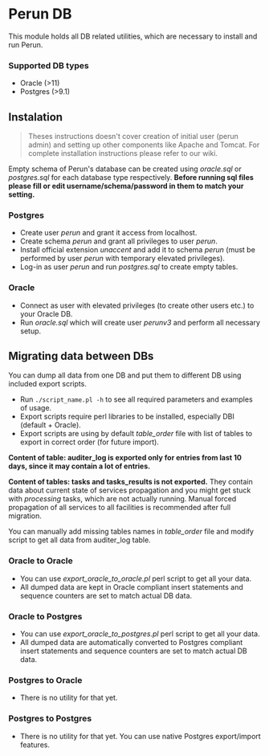 # Perun DB #

This module holds all DB related utilities, which are necessary to install and run Perun.

### Supported DB types ###

* Oracle (>11)
* Postgres (>9.1)

## Instalation ##

> Theses instructions doesn't cover creation of initial user (perun admin) and setting up other components like Apache and Tomcat. For complete installation instructions please refer to our wiki.

Empty schema of Perun's database can be created using _oracle.sql_ or _postgres.sql_ for each database type respectively. **Before running sql files please fill or edit username/schema/password in them to match your setting.**

### Postgres ###

* Create user _perun_ and grant it access from localhost.
* Create schema _perun_ and grant all privileges to user _perun_.
* Install official extension _unaccent_ and add it to schema _perun_ (must be performed by user _perun_ with temporary elevated privileges).
* Log-in as user _perun_ and run _postgres.sql_ to create empty tables.

### Oracle ###

* Connect as user with elevated privileges (to create other users etc.) to your Oracle DB.
* Run _oracle.sql_ which will create user _perunv3_ and perform all necessary setup.

## Migrating data between DBs ##

You can dump all data from one DB and put them to different DB using included export scripts. 

* Run ```./script_name.pl -h``` to see all required parameters and examples of usage.
* Export scripts require perl libraries to be installed, especially DBI (default + Oracle).
* Export scripts are using by default _table_order_ file with list of tables to export in correct order (for future import).

**Content of table: auditer_log is exported only for entries from last 10 days, since it may contain a lot of entries.**

**Content of tables: tasks and tasks_results is not exported.** They contain data about current state of services propagation and you might get stuck with _processing_ tasks, which are not actually running. Manual forced propagation of all services to all facilities is recommended after full migration.

You can manually add missing tables names in _table_order_ file and modify script to get all data from auditer_log table.

### Oracle to Oracle ###

* You can use _export_oracle_to_oracle.pl_ perl script to get all your data.
* All dumped data are kept in Oracle compliant insert statements and sequence counters are set to match actual DB data.

### Oracle to Postgres ###

* You can use _export_oracle_to_postgres.pl_ perl script to get all your data. 
* All dumped data are automatically converted to Postgres compliant insert statements and sequence counters are set to match actual DB data.

### Postgres to Oracle ###

* There is no utility for that yet.

### Postgres to Postgres ###

* There is no utility for that yet. You can use native Postgres export/import features.